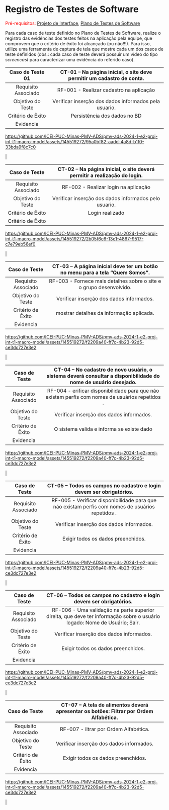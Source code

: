 # Registro de Testes de Software

<span style="color:red">Pré-requisitos: <a href="3-Projeto de Interface.md"> Projeto de Interface</a></span>, <a href="8-Plano de Testes de Software.md"> Plano de Testes de Software</a>

Para cada caso de teste definido no Plano de Testes de Software, realize o registro das evidências dos testes feitos na aplicação pela equipe, que comprovem que o critério de êxito foi alcançado (ou não!!!). Para isso, utilize uma ferramenta de captura de tela que mostre cada um dos casos de teste definidos (obs.: cada caso de teste deverá possuir um vídeo do tipo _screencast_ para caracterizar uma evidência do referido caso).

| **Caso de Teste 01** 	| **CT-01 – Na página inicial, o site deve permitir um cadastro de conta.** 	|
|:---:	|:---:	|
|	Requisito Associado 	| RF-001 - Realizar cadastro na aplicação |
| Objetivo do Teste 	| Verificar inserção dos dados informados pela usuario. |
|Critério de Êxito | Persistência dos dados no BD  |
|Evidencia | 

https://github.com/ICEI-PUC-Minas-PMV-ADS/pmv-ads-2024-1-e2-proj-int-t1-macro-model/assets/145519272/95a0bf82-aadd-4a8d-b1f0-33bda9f8c7c0

  |

| **Caso de Teste** 	| **CT-02 – Na página inicial, o site deverá permitir a realização do login.** 	   |
|:---:	|:---:	|
|	Requisito Associado 	| RF-002 - Realizar login na aplicação |
| Objetivo do Teste 	| Verificar inserção dos dados informados pelo usuario. |
|Critério de Êxito | Login realizado  |
|Critério de Êxito | 

https://github.com/ICEI-PUC-Minas-PMV-ADS/pmv-ads-2024-1-e2-proj-int-t1-macro-model/assets/145519272/2b05f6c6-13e1-4867-9517-c7e79eb56ef0

  |


| **Caso de Teste** 	| **CT-03 – A página inicial deve ter um botão no menu para a tela “Quem Somos”.** 	   |
|:---:	|:---:	|
|	Requisito Associado 	| RF-003 - Fornece mais detalhes sobre o site e o grupo desenvolvido. |
| Objetivo do Teste 	| Verificar inserção dos dados informados. |
|Critério de Êxito | mostrar detalhes da informação aplicada.  |
|Evidencia | 

https://github.com/ICEI-PUC-Minas-PMV-ADS/pmv-ads-2024-1-e2-proj-int-t1-macro-model/assets/145519272/f2209a40-ff7c-4b23-92d5-ce3dc727e3e2

  |

| **Caso de Teste** 	| **CT-04 – No cadastro de novo usuário, o sistema deverá consultar a disponibilidade do nome de usuário desejado.**  	   |
|:---:	|:---:	|
|	Requisito Associado 	| RF-004 - erificar disponibilidade para que não existam perfis com nomes de usuários repetidos . |
| Objetivo do Teste 	| Verificar inserção dos dados informados. |
|Critério de Êxito | O sistema valida e informa se existe dado  |
|Evidencia | 

https://github.com/ICEI-PUC-Minas-PMV-ADS/pmv-ads-2024-1-e2-proj-int-t1-macro-model/assets/145519272/f2209a40-ff7c-4b23-92d5-ce3dc727e3e2

  |


| **Caso de Teste** 	| **CT-05 – Todos os campos no cadastro e login devem ser obrigatórios.**	   |
|:---:	|:---:	|
|	Requisito Associado 	| RF-005 - Verificar disponibilidade para que não existam perfis com nomes de usuários repetidos . |
| Objetivo do Teste 	| Verificar inserção dos dados informados. |
|Critério de Êxito | Exigir todos os dados preenchidos.  |
|Evidencia | 

https://github.com/ICEI-PUC-Minas-PMV-ADS/pmv-ads-2024-1-e2-proj-int-t1-macro-model/assets/145519272/f2209a40-ff7c-4b23-92d5-ce3dc727e3e2

  |


| **Caso de Teste** 	| **CT-06 – Todos os campos no cadastro e login devem ser obrigatórios.**	   |
|:---:	|:---:	|
|	Requisito Associado 	| RF-006 - Uma validação na parte superior direita, que deve ter informação sobre o usuário logado: Nome de Usuário; Sair. |
| Objetivo do Teste 	| Verificar inserção dos dados informados. |
|Critério de Êxito | Exigir todos os dados preenchidos.  |
|Evidencia | 

https://github.com/ICEI-PUC-Minas-PMV-ADS/pmv-ads-2024-1-e2-proj-int-t1-macro-model/assets/145519272/f2209a40-ff7c-4b23-92d5-ce3dc727e3e2

  |



| **Caso de Teste** 	| **CT-07 – A tela de alimentos deverá apresentar os botões: Filtrar por Ordem Alfabética.** 	   |
|:---:	|:---:	|
|	Requisito Associado 	| RF-007 - iltrar por Ordem Alfabética. |
| Objetivo do Teste 	| Verificar inserção dos dados informados. |
|Critério de Êxito | Exigir todos os dados preenchidos.  |
|Evidencia | 

https://github.com/ICEI-PUC-Minas-PMV-ADS/pmv-ads-2024-1-e2-proj-int-t1-macro-model/assets/145519272/f2209a40-ff7c-4b23-92d5-ce3dc727e3e2

  |

